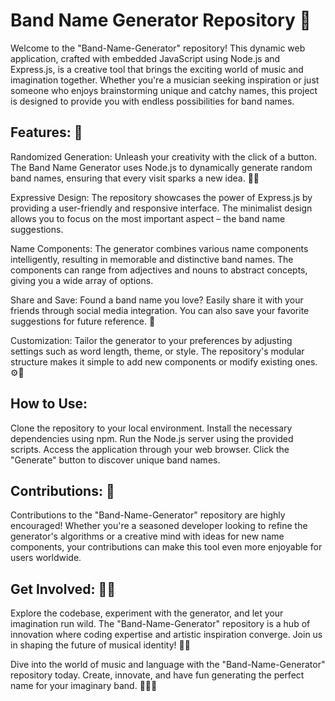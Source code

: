 # Band Name Generator Repository 🎸
 Welcome to the "Band-Name-Generator" repository! This dynamic web application, crafted with embedded JavaScript using Node.js and Express.js, is a creative tool that brings the exciting world of music and imagination together. Whether you're a musician seeking inspiration or just someone who enjoys brainstorming unique and catchy names, this project is designed to provide you with endless possibilities for band names.
## Features: 🌈

Randomized Generation: Unleash your creativity with the click of a button. The Band Name Generator uses Node.js to dynamically generate random band names, ensuring that every visit sparks a new idea. 🔄✨

Expressive Design: The repository showcases the power of Express.js by providing a user-friendly and responsive interface. The minimalist design allows you to focus on the most important aspect – the band name suggestions. 

Name Components: The generator combines various name components intelligently, resulting in memorable and distinctive band names. The components can range from adjectives and nouns to abstract concepts, giving you a wide array of options. 

Share and Save: Found a band name you love? Easily share it with your friends through social media integration. You can also save your favorite suggestions for future reference. 📲

Customization: Tailor the generator to your preferences by adjusting settings such as word length, theme, or style. The repository's modular structure makes it simple to add new components or modify existing ones. ⚙️🔧

## How to Use: 

Clone the repository to your local environment.
Install the necessary dependencies using npm.
Run the Node.js server using the provided scripts.
Access the application through your web browser.
Click the "Generate" button to discover unique band names.

## Contributions: 🤝

Contributions to the "Band-Name-Generator" repository are highly encouraged! Whether you're a seasoned developer looking to refine the generator's algorithms or a creative mind with ideas for new name components, your contributions can make this tool even more enjoyable for users worldwide. 

## Get Involved: 🎊🚀

Explore the codebase, experiment with the generator, and let your imagination run wild. The "Band-Name-Generator" repository is a hub of innovation where coding expertise and artistic inspiration converge. Join us in shaping the future of musical identity! 🌟🎉

Dive into the world of music and language with the "Band-Name-Generator" repository today. Create, innovate, and have fun generating the perfect name for your imaginary band. 🎸🎵🌟
